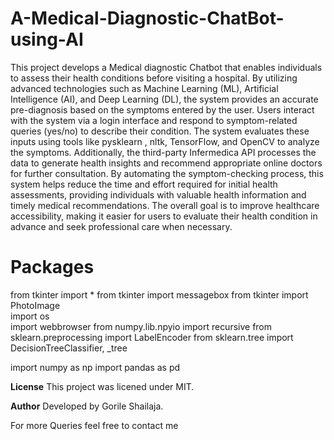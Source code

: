 # A-Medical-Diagnostic-ChatBot-using-AI

This project develops a Medical diagnostic Chatbot that enables individuals to assess their health conditions before visiting a hospital. By utilizing advanced technologies such as Machine Learning (ML), Artificial Intelligence (AI), and Deep Learning (DL), the system provides an accurate pre-diagnosis based on the symptoms entered by the user.
Users interact with the system via a login interface and respond to symptom-related queries (yes/no) to describe their condition. The system evaluates these inputs using tools like pysklearn , nltk, TensorFlow, and OpenCV to analyze the symptoms. Additionally, the third-party Infermedica API processes the data to generate health insights and recommend appropriate online doctors for further consultation.
By automating the symptom-checking process, this system helps reduce the time and effort required for initial health assessments, providing individuals with valuable health information and timely medical recommendations. The overall goal is to improve healthcare accessibility, making it easier for users to evaluate their health condition in advance and seek professional care when necessary.

# Packages

from tkinter import *
from tkinter import messagebox
from tkinter import PhotoImage                         
import os            
import webbrowser
from numpy.lib.npyio import recursive
from sklearn.preprocessing import LabelEncoder
from sklearn.tree import DecisionTreeClassifier, _tree

import numpy as np
import pandas as pd

**License**
This project was licened under MIT.

**Author**
Developed by Gorile Shailaja.


For more Queries feel free to contact me 
